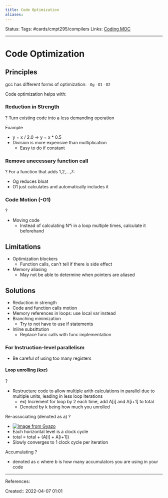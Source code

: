 ```yaml
---
title: Code Optimization
aliases:
---
```

Status:
Tags: #cards/cmpt295/compilers
Links: [Coding MOC](out/coding-moc.md)
___

# Code Optimization

## Principles
gcc has different forms of optimization: `-Og` `-O1` `-O2`

Code optimization helps with:

### Reduction in Strength
?
Turn existing code into a less demanding operation

Example
- y = x / 2.0 => y = x * 0.5
- Division is more expensive than multiplication
	- Easy to do if constant

### Remove unecessary function call
?
For a function that adds 1,2,...,7:
- Og reduces bloat
- O1 just calculates and automatically includes it

### Code Motion (-O1)
?
- Moving code
	- Instead of calculating N*i in a loop multiple times, calculate it beforehand

## Limitations
- Optimization blockers
	- Function calls, can't tell if there is side effect
- Memory aliasing
	- May not be able to determine when pointers are aliased

## Solutions
- Reduction in strength
- Code and function calls motion
- Memory references in loops: use local var instead
- Branching minimization
	- Try to not have to use if statements
- Inline subsittution
	- Replace func calls with func implementation

### For Instruction-level parallelism
- Be careful of using too many registers

#### Loop unrolling (kxc)
?
- Restructure code to allow multiple arith calculations in parallel due to multiple units, leading in less loop iterations
	- ex) Increment for loop by 2 each time, add A[i] and A[i+1] to total
	- Denoted by k being how much you unrolled

Re-associating (denoted as a)
?
- [![Image from Gyazo](https://i.gyazo.com/389cc0b860b2acfa053e2d9a34cf1d60.png)](https://gyazo.com/389cc0b860b2acfa053e2d9a34cf1d60)
- Each horizontal level is a clock cycle
- total = total + (A[i] + A[i+1])
- Slowly converges to 1 clock cycle per iteration

Accumulating 
?
- denoted as c where b is how many accumulators you are using in your code

___
References:

Created:: 2022-04-07 01:01
